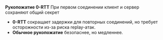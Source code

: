 
**Рукопожатие 0-RTT**
При первом соединении клиент и сервер сохраняют общий секрет

- **0-RTT** сокращает задержки для повторных соединений, но требует осторожности из-за риска replay-атак.
- **Обычное рукопожатие** безопаснее, но медленнее.